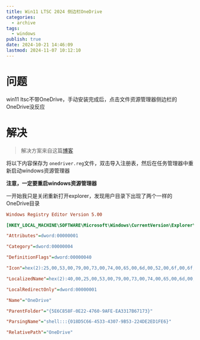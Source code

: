 ```yaml
---
title: Win11 LTSC 2024 侧边栏OneDrive
categories:
  - archive
tags:
  - windows
publish: true
date: 2024-10-21 14:46:09
lastmod: 2024-11-07 10:12:10
---
```


# 问题

win11 ltsc不带OneDrive，手动安装完成后，点击文件资源管理器侧边栏的OneDrive没反应


# 解决

> 解决方案来自这篇[博客](https://www.zcuo.com/archives/ltsc-onedrive)

将以下内容保存为 `onedriver.reg`文件，双击导入注册表，然后在任务管理器中重新启动windows资源管理器

**注意，一定要重启windows资源管理器**

一开始我只是关闭重新打开explorer，发现用户目录下出现了两个一样的OneDrive目录



```ini
Windows Registry Editor Version 5.00

[HKEY_LOCAL_MACHINE\SOFTWARE\Microsoft\Windows\CurrentVersion\Explorer\FolderDescriptions\{A52BBA46-E9E1-435f-B3D9-28DAA648C0F6}]

"Attributes"=dword:00000001

"Category"=dword:00000004

"DefinitionFlags"=dword:00000040

"Icon"=hex(2):25,00,53,00,79,00,73,00,74,00,65,00,6d,00,52,00,6f,00,6f,00,74,\ 00,25,00,5c,00,73,00,79,00,73,00,74,00,65,00,6d,00,33,00,32,00,5c,00,69,00,\ 6d,00,61,00,67,00,65,00,72,00,65,00,73,00,2e,00,64,00,6c,00,6c,00,2c,00,2d,\ 00,31,00,30,00,34,00,30,00,00,00

"LocalizedName"=hex(2):40,00,25,00,53,00,79,00,73,00,74,00,65,00,6d,00,52,00,\ 6f,00,6f,00,74,00,25,00,5c,00,53,00,79,00,73,00,74,00,65,00,6d,00,33,00,32,\ 00,5c,00,53,00,65,00,74,00,74,00,69,00,6e,00,67,00,53,00,79,00,6e,00,63,00,\ 43,00,6f,00,72,00,65,00,2e,00,64,00,6c,00,6c,00,2c,00,2d,00,31,00,30,00,32,\ 00,34,00,00,00

"LocalRedirectOnly"=dword:00000001

"Name"="OneDrive"

"ParentFolder"="{5E6C858F-0E22-4760-9AFE-EA3317B67173}"

"ParsingName"="shell:::{018D5C66-4533-4307-9B53-224DE2ED1FE6}"

"RelativePath"="OneDrive"
 
```
